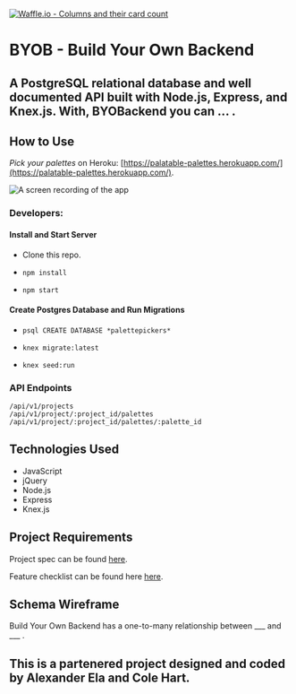 [![Waffle.io - Columns and their card count](https://badge.waffle.io/colehart/BYOBackend.svg?columns=all)](https://waffle.io/colehart/BYOBackend)

# BYOB - Build Your Own Backend

## A PostgreSQL relational database and well documented API built with Node.js, Express, and Knex.js. With, BYOBackend you can ... .

## How to Use
*Pick your palettes* on Heroku: [https://palatable-palettes.herokuapp.com/](https://palatable-palettes.herokuapp.com/).

![A screen recording of the app](https://na.com "App Screen Recording")

### Developers:
#### Install and Start Server
* Clone this repo.

* `npm install`

* `npm start`

#### Create Postgres Database and Run Migrations
*  `psql CREATE DATABASE *palettepickers*`

* `knex migrate:latest`

* `knex seed:run`

### API Endpoints
```
/api/v1/projects
/api/v1/project/:project_id/palettes
/api/v1/project/:project_id/palettes/:palette_id
```

## Technologies Used
- JavaScript
- jQuery
- Node.js
- Express
- Knex.js

## Project Requirements
Project spec can be found [here](http://frontend.turing.io/projects/build-your-own-backend.html).

Feature checklist can be found here [here](http://frontend.turing.io/projects/byob/backend-feature-checklist.html).

## Schema Wireframe
Build Your Own Backend has a one-to-many relationship between ___ and ___ .

## This is a partenered project designed and coded by Alexander Ela and Cole Hart.